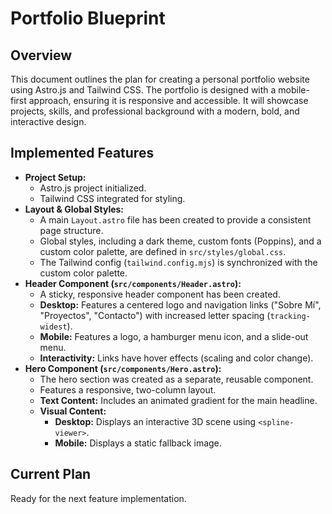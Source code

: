 # Portfolio Blueprint

## Overview

This document outlines the plan for creating a personal portfolio website using Astro.js and Tailwind CSS. The portfolio is designed with a mobile-first approach, ensuring it is responsive and accessible. It will showcase projects, skills, and professional background with a modern, bold, and interactive design.

## Implemented Features

*   **Project Setup:**
    *   Astro.js project initialized.
    *   Tailwind CSS integrated for styling.
*   **Layout & Global Styles:**
    *   A main `Layout.astro` file has been created to provide a consistent page structure.
    *   Global styles, including a dark theme, custom fonts (Poppins), and a custom color palette, are defined in `src/styles/global.css`.
    *   The Tailwind config (`tailwind.config.mjs`) is synchronized with the custom color palette.
*   **Header Component (`src/components/Header.astro`):**
    *   A sticky, responsive header component has been created.
    *   **Desktop:** Features a centered logo and navigation links ("Sobre Mí", "Proyectos", "Contacto") with increased letter spacing (`tracking-widest`).
    *   **Mobile:** Features a logo, a hamburger menu icon, and a slide-out menu.
    *   **Interactivity:** Links have hover effects (scaling and color change).
*   **Hero Component (`src/components/Hero.astro`):**
    *   The hero section was created as a separate, reusable component.
    *   Features a responsive, two-column layout.
    *   **Text Content:** Includes an animated gradient for the main headline.
    *   **Visual Content:**
        *   **Desktop:** Displays an interactive 3D scene using `<spline-viewer>`.
        *   **Mobile:** Displays a static fallback image.

## Current Plan

Ready for the next feature implementation.

